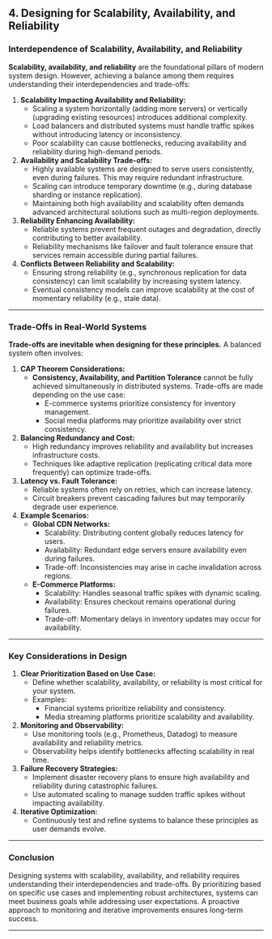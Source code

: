 ## **4. Designing for Scalability, Availability, and Reliability**

### **Interdependence of Scalability, Availability, and Reliability**

**Scalability, availability, and reliability** are the foundational pillars of modern system design. However, achieving a balance among them requires understanding their interdependencies and trade-offs:

1. **Scalability Impacting Availability and Reliability:**
   - Scaling a system horizontally (adding more servers) or vertically (upgrading existing resources) introduces additional complexity.
   - Load balancers and distributed systems must handle traffic spikes without introducing latency or inconsistency.
   - Poor scalability can cause bottlenecks, reducing availability and reliability during high-demand periods.
2. **Availability and Scalability Trade-offs:**
   - Highly available systems are designed to serve users consistently, even during failures. This may require redundant infrastructure.
   - Scaling can introduce temporary downtime (e.g., during database sharding or instance replication).
   - Maintaining both high availability and scalability often demands advanced architectural solutions such as multi-region deployments.
3. **Reliability Enhancing Availability:**
   - Reliable systems prevent frequent outages and degradation, directly contributing to better availability.
   - Reliability mechanisms like failover and fault tolerance ensure that services remain accessible during partial failures.
4. **Conflicts Between Reliability and Scalability:**
   - Ensuring strong reliability (e.g., synchronous replication for data consistency) can limit scalability by increasing system latency.
   - Eventual consistency models can improve scalability at the cost of momentary reliability (e.g., stale data).

---

### **Trade-Offs in Real-World Systems**

**Trade-offs are inevitable when designing for these principles.** A balanced system often involves:

1. **CAP Theorem Considerations:**
   - **Consistency, Availability, and Partition Tolerance** cannot be fully achieved simultaneously in distributed systems. Trade-offs are made depending on the use case:
     - E-commerce systems prioritize consistency for inventory management.
     - Social media platforms may prioritize availability over strict consistency.
2. **Balancing Redundancy and Cost:**
   - High redundancy improves reliability and availability but increases infrastructure costs.
   - Techniques like adaptive replication (replicating critical data more frequently) can optimize trade-offs.
3. **Latency vs. Fault Tolerance:**
   - Reliable systems often rely on retries, which can increase latency.
   - Circuit breakers prevent cascading failures but may temporarily degrade user experience.
4. **Example Scenarios:**
   - **Global CDN Networks:**
     - Scalability: Distributing content globally reduces latency for users.
     - Availability: Redundant edge servers ensure availability even during failures.
     - Trade-off: Inconsistencies may arise in cache invalidation across regions.
   - **E-Commerce Platforms:**
     - Scalability: Handles seasonal traffic spikes with dynamic scaling.
     - Availability: Ensures checkout remains operational during failures.
     - Trade-off: Momentary delays in inventory updates may occur for availability.

---

### **Key Considerations in Design**

1. **Clear Prioritization Based on Use Case:**
   - Define whether scalability, availability, or reliability is most critical for your system.
   - Examples:
     - Financial systems prioritize reliability and consistency.
     - Media streaming platforms prioritize scalability and availability.
2. **Monitoring and Observability:**
   - Use monitoring tools (e.g., Prometheus, Datadog) to measure availability and reliability metrics.
   - Observability helps identify bottlenecks affecting scalability in real time.
3. **Failure Recovery Strategies:**
   - Implement disaster recovery plans to ensure high availability and reliability during catastrophic failures.
   - Use automated scaling to manage sudden traffic spikes without impacting availability.
4. **Iterative Optimization:**
   - Continuously test and refine systems to balance these principles as user demands evolve.

---

### **Conclusion**

Designing systems with scalability, availability, and reliability requires understanding their interdependencies and trade-offs. By prioritizing based on specific use cases and implementing robust architectures, systems can meet business goals while addressing user expectations. A proactive approach to monitoring and iterative improvements ensures long-term success.

---
